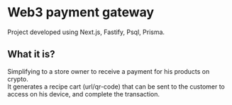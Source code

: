 # Web3 payment gateway
Project developed using Next.js, Fastify, Psql, Prisma.

## What it is?
Simplifying to a store owner to receive a payment for his products on crypto.  
It generates a recipe cart (url/qr-code) that can be sent to the customer to access on his device, and complete the transaction.
